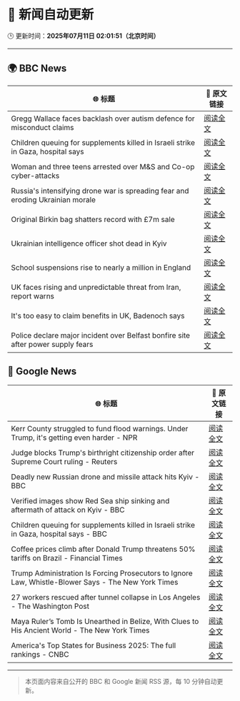 # 🧠 新闻自动更新

🕒 更新时间：**2025年07月11日 02:01:51（北京时间）**

---

## 🌍 BBC News

| 🌐 标题 | 🔗 原文链接 |
|--------|-------------|
| Gregg Wallace faces backlash over autism defence for misconduct claims | [阅读全文](https://www.bbc.com/news/articles/cx24lxl85wyo) |
| Children queuing for supplements killed in Israeli strike in Gaza, hospital says | [阅读全文](https://www.bbc.com/news/articles/c4gd01g1gxro) |
| Woman and three teens arrested over M&S and Co-op cyber-attacks | [阅读全文](https://www.bbc.com/news/articles/cwykgrv374eo) |
| Russia's intensifying drone war is spreading fear and eroding Ukrainian morale | [阅读全文](https://www.bbc.com/news/articles/c0m8gn7grn2o) |
| Original Birkin bag shatters record with £7m sale | [阅读全文](https://www.bbc.com/news/articles/cly8zvexp42o) |
| Ukrainian intelligence officer shot dead in Kyiv | [阅读全文](https://www.bbc.com/news/articles/cx2l8kwd13wo) |
| School suspensions rise to nearly a million in England | [阅读全文](https://www.bbc.com/news/articles/c784ezdmnp4o) |
| UK faces rising and unpredictable threat from Iran, report warns | [阅读全文](https://www.bbc.com/news/articles/c98wjzj4jlpo) |
| It's too easy to claim benefits in UK, Badenoch says | [阅读全文](https://www.bbc.com/news/articles/c80p1gdvyggo) |
| Police declare major incident over Belfast bonfire site after power supply fears | [阅读全文](https://www.bbc.com/news/articles/ckgly189qd7o) |

## 📰 Google News

| 🌐 标题 | 🔗 原文链接 |
|--------|-------------|
| Kerr County struggled to fund flood warnings. Under Trump, it's getting even harder - NPR | [阅读全文](https://news.google.com/rss/articles/CBMihgFBVV95cUxNOXJIcVNTRkdOWE1mN0hZcklncDU5VTVyZnUweWxha01SWWJ3S3pkQlVjLU1GcE16VE1MZDdhZ0FWQmdDOEtFcHZSanlDZkNrUkQwOFotM2tRX3JiZ0pZY3JEQ0lqSUxOQnFhSXB1MXBqVG1hOWdkSVVsTG5HRno1c2VQcUxOQQ?oc=5) |
| Judge blocks Trump's birthright citizenship order after Supreme Court ruling - Reuters | [阅读全文](https://news.google.com/rss/articles/CBMiywFBVV95cUxNWHVJS1RCTmxfbG1qM3FTR2VCSXJuUmNTYXlHVUhYVjNEbmRyd0tzQUJ3Q29MUzljR1JUTGNfZm1Qa2pXdWVpems1RnBPdkVfV2tvVG5LS3h5VXhWVS1LeVpOd09kclZuRXVKSWZHbm5HOGEwQWVUQnhUb205X0stMldkWjZLRXlsMDc4WTNBdVFlendmQ3lLTTZXY2NGMjY2MGdKQ1hPbldGN0hkbDRCakhUQ2VGSnpxbm9aOXRpemVzQllELWR1aUYyNA?oc=5) |
| Deadly new Russian drone and missile attack hits Kyiv - BBC | [阅读全文](https://news.google.com/rss/articles/CBMiWkFVX3lxTE1uUWpYNnZrQWxnS0ZUelVxczBwWHpZbWY1dlFpVkpGSElEZUpXUENwejNEQldpQl9TQndFV3p6Nm83NUFPcDZ5cnROS2FDcWpSWmFlZDRGU1lSd9IBX0FVX3lxTFBOVnluSmhUdjRVVkoxQmxSRG50MEdJcjFHNFp5YURMNGg5bTRkYmZkYlMwNlk3UVUyeEQwMi1JUS1HT3pHTGN4QUNubmg0NjIxUF9WS0JEdXFFLWstR3Jj?oc=5) |
| Verified images show Red Sea ship sinking and aftermath of attack on Kyiv - BBC | [阅读全文](https://news.google.com/rss/articles/CBMiVEFVX3lxTE1ycC05cmhmTFJKN2RLS1NTdGJWUm5wa1I4SDUtQnE3NFlTMzFxdnZ2MjVoQVJsbXJULThsT2xXUllzYnY5dG9SR01PbmJZaWZyTnRRYQ?oc=5) |
| Children queuing for supplements killed in Israeli strike in Gaza, hospital says - BBC | [阅读全文](https://news.google.com/rss/articles/CBMiWkFVX3lxTE1yZGd0c0FlSmZ1bEdRblZqdmVPMHB3bjhiS1BqelF0Zk05UDMtVko5WDduQUlVUDhFZjRPZ2otbXVuT05OTXVtb3Z3b21UQmdlTjVFdElCM1djd9IBX0FVX3lxTE9GMFQ0VGJqcVVnVDlrUm9tcnk0WlVFZUZwbUNLLWZaUExBWXZHdWdZcG5yYi1HbDJkSkUxTElnd2lfLW90dFlvaEpJWXRnUU1wNGtEZUVLQjFEY05DLVBz?oc=5) |
| Coffee prices climb after Donald Trump threatens 50% tariffs on Brazil - Financial Times | [阅读全文](https://news.google.com/rss/articles/CBMicEFVX3lxTE9KS1Z0eVpMQjJFWk9NYW1obmxJX2NkUVBIbG01WEk0NEFvVzFHYThNSXZKc3FQUDFMTU5LNkZLMmZ6aVR1M3hxemFHckoyOTU1N2IyVUgwWHZuenNIb2g5U3ZlM09QdGxMMThmMWpkR3c?oc=5) |
| Trump Administration Is Forcing Prosecutors to Ignore Law, Whistle-Blower Says - The New York Times | [阅读全文](https://news.google.com/rss/articles/CBMiowFBVV95cUxNRDRDS3VZZGd6c21Fa3JPNnd4cmJ2SkxWNE9JMzNKZ2EtWlBzZzNkMVVkbHEzcTVmZExtNFY1UzVjNDFjQkdHUHlfTVM4amlEQW51Y0I5WW4zeFVVMnNCdWpWMzFLTGdtX0NORGZod1VjR0xfZEZ3a25YSHBIanptWDJKSEg1aFUxSWx3R3BMX0U3N25lalJldGxsVFFVZEF3LTdz?oc=5) |
| 27 workers rescued after tunnel collapse in Los Angeles - The Washington Post | [阅读全文](https://news.google.com/rss/articles/CBMikgFBVV95cUxPY2pjSUhveDFucFVnQ3VvSWVlVHRCTnpYYUQyZy0tUTFvMzF3NXp2R2dFdGdSbXMzRTVDOEozdU5NZ0ZkS3RXVFZMRzdLcEdieW1kSUl1MjlndzVIbklmSGNvdWNJV09tZ3lFSms0MDB5Tm4tNG1CUFJJQnk0UU0tQlhwNGdqbkFaNjhLSGQ2dEZoQQ?oc=5) |
| Maya Ruler’s Tomb Is Unearthed in Belize, With Clues to His Ancient World - The New York Times | [阅读全文](https://news.google.com/rss/articles/CBMihgFBVV95cUxPVFJQX25JNGc0YVVVTm1rUkZ2bVVNRjVGc3NCMXZDZ2xqWFgzUHIxRXBEaFVmUTRJRGlHR1Rxa05RcmNrR1lkZnFrZUxYaExaVl9sTWl1TmJMMThfTEktUmhyTDhsTnJEdzUwUmp0S3hLU1dHVm9oSWpJUzNlWkY5QlRscG5NZw?oc=5) |
| America's Top States for Business 2025: The full rankings - CNBC | [阅读全文](https://news.google.com/rss/articles/CBMilwFBVV95cUxOM2RuSXY3YS1mVEY1akJ5anZnZWdFbDJLLXZmVW9UUF85UlR6N0FQQjhSZERGSGtEa3RCOGdzcFJTczB2VTFlN2N4Szh4Y29MN0xKVzQxUUNXMUw3MmIzMHhqeXNCSS02aTlMSHY3emR3S0dTMEh1RjMyV3E0RC02eHhmeGxQZm9zaENkaURNOHIxaEZyclVZ0gGcAUFVX3lxTE9MNjBDc1FCNmpDT3J4MEF0d0ZPcTFtLWdQaEhXY2U1RVNXdTJVcHJBNndyWWZJVWl5UFFxRlhWdXdRTFQ4emExUHlyRkVEZ1c5M1JmaTFWWlhTbjhRSDBPSk85THNKa3Q0NHN5T0tIU1daZldOSC10WHM4akpBZTRTbXhTRmZzdDByckF2UFVxQXlVZ2t5SEdoTnVXTQ?oc=5) |

---
> 本页面内容来自公开的 BBC 和 Google 新闻 RSS 源，每 10 分钟自动更新。